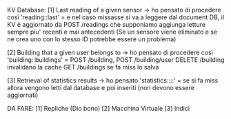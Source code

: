 KV Database:
[1] Last reading of a given sensor -> ho pensato di procedere così 'reading:<sensorID>:last' = <stringa da 
concatenare> e nel caso missasse si va a leggere dal document DB, il KV è aggiornato da POST /readings che 
supponiamo aggiunga letture sempre piu' recenti e mai antecedenti
(Se un sensore viene eliminato e se ne crea uno con lo stesso ID potrebbe essere un problema)

[2] Building that a given user belongs to -> ho pensato di procedere così 'building:<username>:buildings' = <risposta>
POST /building, POST /building/user DELETE /building invalidano la cache 
GET /buildings se fa miss lo salva

[3] Retrieval of statistics results -> ho pensato 'statistics:<year>:<month>:<buildingID>:<name>' = <result>
se si fa miss allora vengono letti dal database e poi inseriti (non devono essere aggiornati)

DA FARE:
[1] Repliche (Dio bono)
[2] Macchina Virtuale
[3] Indici
